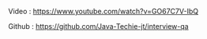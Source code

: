 Video :
https://www.youtube.com/watch?v=GO67C7V-IbQ


Github :
https://github.com/Java-Techie-jt/interview-qa